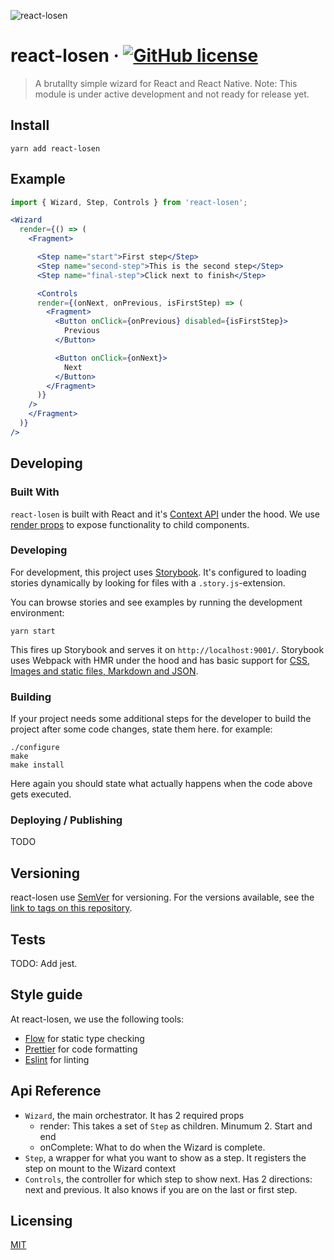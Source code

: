 ![react-losen](https://user-images.githubusercontent.com/2470775/39097362-8093ab6e-465b-11e8-845e-b21b893d6091.png)

# react-losen &middot; [![GitHub license](https://img.shields.io/badge/license-MIT-blue.svg?style=flat-square)](https://github.com/otovo/react-losen/blob/master/LICENSE)

> A brutallty simple wizard for React and React Native. Note: This module is under active development and not ready for release yet.

## Install

```shell
yarn add react-losen
```

## Example

```jsx
import { Wizard, Step, Controls } from 'react-losen';

<Wizard
  render={() => (
    <Fragment>

      <Step name="start">First step</Step>
      <Step name="second-step">This is the second step</Step>
      <Step name="final-step">Click next to finish</Step>

      <Controls
      render={(onNext, onPrevious, isFirstStep) => (
        <Fragment>
          <Button onClick={onPrevious} disabled={isFirstStep}>
            Previous
          </Button>

          <Button onClick={onNext}>
            Next
          </Button>
        </Fragment>
      )}
    />
    </Fragment>
  )}
/>	

```

## Developing

### Built With
`react-losen` is built with React and it's [Context API](https://reactjs.org/docs/context.html) under the hood. We use [render props](https://reactjs.org/docs/render-props.html) to expose functionality to child components.

### Developing

For development, this project uses [Storybook](https://storybook.js.org/). It's configured to loading stories dynamically by looking for files with a `.story.js`-extension.

You can browse stories and see examples by running the development environment:

```shell
yarn start
```

This fires up Storybook and serves it on `http://localhost:9001/`. Storybook uses Webpack with HMR under the hood and has basic support for [CSS, Images and static files, Markdown and JSON](https://storybook.js.org/configurations/default-config/).

### Building

If your project needs some additional steps for the developer to build the
project after some code changes, state them here. for example:

```shell
./configure
make
make install
```

Here again you should state what actually happens when the code above gets
executed.

### Deploying / Publishing

TODO


## Versioning

react-losen use [SemVer](http://semver.org/) for versioning. For the versions available, see the [link to tags on this repository](/tags).


## Tests

TODO: Add jest.

## Style guide

At react-losen, we use the following tools:

- [Flow](https://flow.org/) for static type checking
- [Prettier](https://prettier.io/) for code formatting
- [Eslint](https://eslint.org/) for linting

## Api Reference

* `Wizard`, the main orchestrator. It has 2 required props 
    - render: This takes a set of `Step` as children. Minumum 2. Start and end
    - onComplete: What to do when the Wizard is complete.
* `Step`, a wrapper for what you want to show as a step. It registers the step on mount to the Wizard context
* `Controls`, the controller for which step to show next. Has 2 directions: next and previous. It also knows if you are on the last or first step.


## Licensing

[MIT](https://github.com/otovo/react-losen/blob/master/LICENSE)
